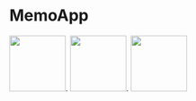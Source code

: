 # MemoApp

<img src="https://user-images.githubusercontent.com/69679578/136685498-46a9d138-b2a2-4004-8d4a-eb9334bda33b.png" width="100">.  <img src="https://user-images.githubusercontent.com/69679578/136685606-14af8d41-e5db-4aba-b8ae-e890d5505a23.png" width="100">.   <img src="https://user-images.githubusercontent.com/69679578/136685630-7767ffcb-3aae-4f44-acaa-9e28e8f8408d.png" width="100">



